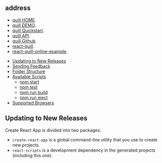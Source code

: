 ## address
* [quill HOME](https://quilljs.com/).
* [quill DEMO](https://quilljs.com/guides/cloning-medium-with-parchment/).
* [quill Quickstart](https://quilljs.com/docs/quickstart/).
* [quill API](https://quilljs.com/docs/api/).
* [quill Github](https://github.com/quilljs/quill/).
* [react-quill](https://github.com/zenoamaro/react-quill).
* [react-quill-online-example](http://zenoamaro.github.io/react-quill/).

- [Updating to New Releases](#updating-to-new-releases)
- [Sending Feedback](#sending-feedback)
- [Folder Structure](#folder-structure)
- [Available Scripts](#available-scripts)
  - [npm start](#npm-start)
  - [npm test](#npm-test)
  - [npm run build](#npm-run-build)
  - [npm run eject](#npm-run-eject)
- [Supported Browsers](#supported-browsers)

## Updating to New Releases

Create React App is divided into two packages:

* `create-react-app` is a global command-line utility that you use to create new projects.
* `react-scripts` is a development dependency in the generated projects (including this one).

